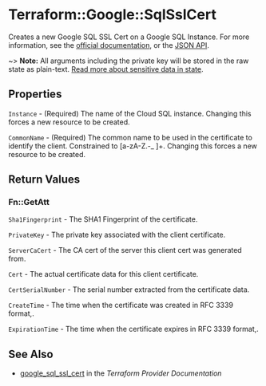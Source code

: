 # Terraform::Google::SqlSslCert

Creates a new Google SQL SSL Cert on a Google SQL Instance. For more information, see the [official documentation](https://cloud.google.com/sql/), or the [JSON API](https://cloud.google.com/sql/docs/mysql/admin-api/v1beta4/sslCerts).

~> **Note:** All arguments including the private key will be stored in the raw state as plain-text.
[Read more about sensitive data in state](/docs/state/sensitive-data.html).

## Properties

`Instance` - (Required) The name of the Cloud SQL instance. Changing this forces a new resource to be created.

`CommonName` - (Required) The common name to be used in the certificate to identify the client. Constrained to [a-zA-Z.-_ ]+. Changing this forces a new resource to be created.


## Return Values

### Fn::GetAtt

`Sha1Fingerprint` - The SHA1 Fingerprint of the certificate.

`PrivateKey` - The private key associated with the client certificate.

`ServerCaCert` - The CA cert of the server this client cert was generated from.

`Cert` - The actual certificate data for this client certificate.

`CertSerialNumber` - The serial number extracted from the certificate data.

`CreateTime` - The time when the certificate was created in RFC 3339 format,.

`ExpirationTime` - The time when the certificate expires in RFC 3339 format,.

## See Also

* [google_sql_ssl_cert](https://www.terraform.io/docs/providers/google/r/sql_ssl_cert.html) in the _Terraform Provider Documentation_
